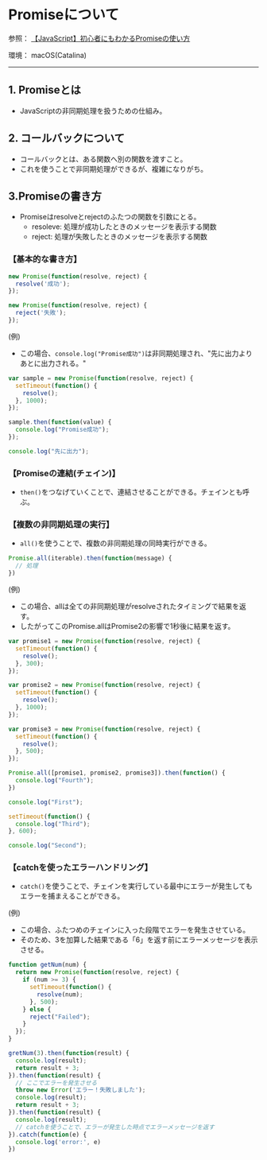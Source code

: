 # Promiseについて

参照：
[【JavaScript】初心者にもわかるPromiseの使い方](https://techplay.jp/column/581)

環境：
macOS(Catalina)

---
## 1. Promiseとは
- JavaScriptの非同期処理を扱うための仕組み。

## 2. コールバックについて
- コールバックとは、ある関数へ別の関数を渡すこと。
- これを使うことで非同期処理ができるが、複雑になりがち。

## 3.Promiseの書き方
- Promiseはresolveとrejectのふたつの関数を引数にとる。
  * resoleve: 処理が成功したときのメッセージを表示する関数
  * reject: 処理が失敗したときのメッセージを表示する関数

### 【基本的な書き方】
```JavaScript
new Promise(function(resolve, reject) {
  resolve('成功');
});

new Promise(function(resolve, reject) {
  reject('失敗');
});
```

(例)
- この場合、`console.log("Promise成功")`は非同期処理され、"先に出力よりあとに出力される。"
```JavaScript
var sample = new Promise(function(resolve, reject) {
  setTimeout(function() {
    resolve();
  }, 1000);
});

sample.then(function(value) {
  console.log("Promise成功");
});

console.log("先に出力");
```

### 【Promiseの連結(チェイン)】
- `then()`をつなげていくことで、連結させることができる。チェインとも呼ぶ。

### 【複数の非同期処理の実行】
- `all()`を使うことで、複数の非同期処理の同時実行ができる。

```JavaScript
Promise.all(iterable).then(function(message) {
  // 処理
})
```

(例)
- この場合、allは全ての非同期処理がresolveされたタイミングで結果を返す。
- したがってこのPromise.allはPromise2の影響で1秒後に結果を返す。
```JavaScript
var promise1 = new Promise(function(resolve, reject) {
  setTimeout(function() {
    resolve();
  }, 300);
});

var promise2 = new Promise(function(resolve, reject) {
  setTimeout(function() {
    resolve();
  }, 1000);
});

var promise3 = new Promise(function(resolve, reject) {
  setTimeout(function() {
    resolve();
  }, 500);
});

Promise.all([promise1, promise2, promise3]).then(function() {
  console.log("Fourth");
})

console.log("First");

setTimeout(function() {
  console.log("Third");
}, 600);

console.log("Second");
```

### 【catchを使ったエラーハンドリング】
- `catch()`を使うことで、チェインを実行している最中にエラーが発生してもエラーを捕まえることができる。

(例)
- この場合、ふたつめのチェインに入った段階でエラーを発生させている。
- そのため、3を加算した結果である「6」を返す前にエラーメッセージを表示させる。
```JavaScript
function getNum(num) {
  return new Promise(function(resolve, reject) {
    if (num >= 3) {
      setTimeout(function() {
        resolve(num);
      }, 500);
    } else {
      reject("Failed");
    }
  });
}

gretNum(3).then(function(result) {
  console.log(result);
  return result + 3;
}).then(function(result) {
  // ここでエラーを発生させる
  throw new Error('エラー！失敗しました');
  console.log(result);
  return result + 3;
}).then(function(result) {
  console.log(result);
  // catchを使うことで、エラーが発生した時点でエラーメッセージを返す
}).catch(function(e) {
  console.log('error:', e)
})
```
